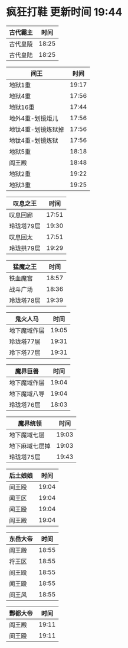 # 疯狂打鞋 更新时间 19:44

| 古代霸主   | 时间    |
|--------|-------|
| 古代皇陵 | 18:25 |
| 古代皇陆 | 18:25 |

| 间王   | 时间    |
|--------|-------|
| 地狱1重 | 19:17 |
| 地狱4重 | 17:56 |
| 地狱16重 | 17:44 |
| 地外4重-划镜炬儿 | 17:56 |
| 地钛4重-划镜炼狱掉 | 17:56 |
| 地钛4重-划镜炼狱 | 17:56 |
| 地狱5重 | 18:18 |
| 阎王殿 | 18:48 |
| 地狱2重 | 19:22 |
| 地狱3重 | 19:25 |

| 叹息之王   | 时间    |
|--------|-------|
| 叹息回廊 | 17:51 |
| 玲珑塔79层 | 19:30 |
| 叹息回太 | 17:51 |
| 玲珑拱79层 | 19:29 |

| 猛魔之王   | 时间    |
|--------|-------|
| 铁血魔宫 | 18:57 |
| 战斗广场 | 18:36 |
| 玲珑塔78层 | 19:39 |

| 鬼火人马   | 时间    |
|--------|-------|
| 地下魔域作层 | 19:05 |
| 玲珑塔77层 | 19:31 |
| 玲下塔77层 | 19:31 |

| 魔界巨兽   | 时间    |
|--------|-------|
| 地下魔域作层 | 19:04 |
| 地下魔域八导 | 19:04 |
| 玲珑塔76层 | 18:03 |

| 魔界统领   | 时间    |
|--------|-------|
| 地下魔域七层 | 19:03 |
| 地下麻域七层掉 | 19:03 |
| 玲珑塔75层 | 19:43 |

| 后土娘娘   | 时间    |
|--------|-------|
| 间王殴 | 19:04 |
| 闻王区 | 19:04 |
| 闻王殴 | 19:04 |
| 阎王殿 | 19:04 |

| 东岳大帝   | 时间    |
|--------|-------|
| 阎王殿 | 18:55 |
| 将王区 | 18:55 |
| 间王殴 | 18:55 |
| 闻王殴 | 18:55 |
| 间王风 | 18:55 |

| 酆都大帝   | 时间    |
|--------|-------|
| 阎王殿 | 19:11 |
| 间王殴 | 19:11 |